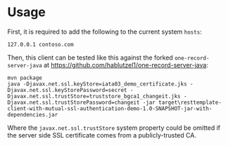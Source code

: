 # Usage

First, it is required to add the following to the current system `hosts`:

```
127.0.0.1 contoso.com
```

Then, this client can be tested like this against the forked `one-record-server-java` at https://github.com/hablutzel1/one-record-server-java:

```
mvn package
java -Djavax.net.ssl.keyStore=iata03_demo_certificate.jks -Djavax.net.ssl.keyStorePassword=secret -Djavax.net.ssl.trustStore=truststore_bgca1_changeit.jks -Djavax.net.ssl.trustStorePassword=changeit -jar target\resttemplate-client-with-mutual-ssl-authentication-demo-1.0-SNAPSHOT-jar-with-dependencies.jar
```
Where the `javax.net.ssl.trustStore` system property could be omitted if the server side SSL certificate comes from a publicly-trusted CA.
